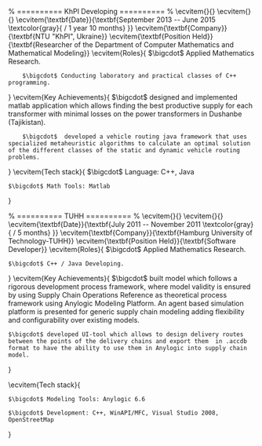
% ========== KhPI Developing ========== %
\ecvitem{}{}
\ecvitem{}{}
\ecvitem{\textbf{Date}}{\textbf{September 2013 -- June 2015 \textcolor{gray}{ / 1 year 10 months} }} 
\ecvitem{\textbf{Company}}{\textbf{NTU "KhPI", Ukraine}}
\ecvitem{\textbf{Position Held}}{\textbf{Researcher of the Department of Computer Mathematics and Mathematical Modeling}}
\ecvitem{Roles}{
		$\bigcdot$ Applied Mathematics Research.
		
		$\bigcdot$ Conducting laboratory and practical classes of C++ programming.
}
\ecvitem{Key Achievements}{
		$\bigcdot$ designed and implemented matlab application which allows finding the best productive supply for each transformer with minimal losses on the  power transformers in Dushanbe (Tajikistan).
		
		$\bigcdot$  developed a vehicle routing java framework that uses specialized metaheuristic algorithms to calculate an optimal solution of the different classes of the static and dynamic vehicle routing problems.
}
\ecvitem{Tech stack}{
	$\bigcdot$ Language: C++, Java
	
	$\bigcdot$ Math Tools: Matlab
}


% ========== TUHH ========== %
\ecvitem{}{}
\ecvitem{}{}
\ecvitem{\textbf{Date}}{\textbf{July 2011 -- November 2011 \textcolor{gray}{ / 5 months} }} 
\ecvitem{\textbf{Company}}{\textbf{Hamburg University of Technology-TUHH}}
\ecvitem{\textbf{Position Held}}{\textbf{Software Developer}}
\ecvitem{Roles}{
	$\bigcdot$ Applied Mathematics Research.
	
	$\bigcdot$ C++ / Java Developing.
}
\ecvitem{Key Achievements}{
	$\bigcdot$ built model which follows a rigorous development process framework, where model	validity is ensured by using Supply Chain Operations Reference as theoretical process	framework using Anylogic Modeling Platform. An agent based simulation platform is presented for generic supply chain modeling adding flexibility and configurability over existing models.
	
	$\bigcdot$ developed UI-tool which allows to design delivery routes between the points of the delivery chains and export them  in .accdb format to have the ability to use them in Anylogic into supply chain model.
}

\ecvitem{Tech stack}{
	
	$\bigcdot$ Modeling Tools: Anylogic 6.6 
	
	$\bigcdot$ Development: C++, WinAPI/MFC, Visual Studio 2008, OpenStreetMap
}

